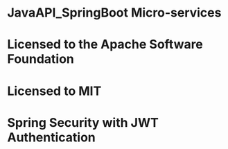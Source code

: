 # JavaAPI_SpringBoot Micro-services
# Licensed to the Apache Software Foundation
# Licensed to MIT
# Spring Security with JWT Authentication
